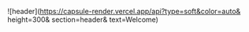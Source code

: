 ![header](https://capsule-render.vercel.app/api?type=soft&color=auto& height=300& section=header& text=Welcome) 


